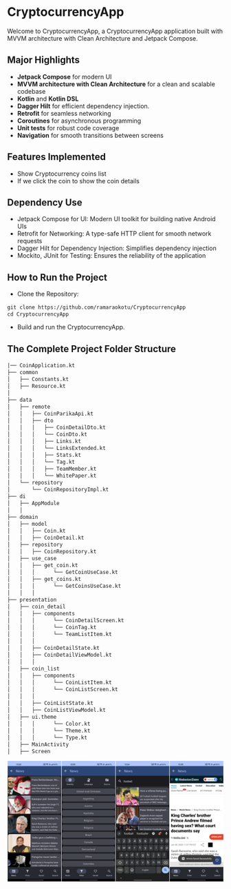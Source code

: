 # CryptocurrencyApp

Welcome to CryptocurrencyApp, a CryptocurrencyApp application built with MVVM architecture with Clean Architecture and Jetpack Compose.

## Major Highlights

- **Jetpack Compose** for modern UI
- **MVVM architecture with Clean Architecture** for a clean and scalable codebase
- **Kotlin** and **Kotlin DSL**
- **Dagger Hilt** for efficient dependency injection.
- **Retrofit** for seamless networking
- **Coroutines** for asynchronous programming
- **Unit tests** for robust code coverage
- **Navigation** for smooth transitions between screens

## Features Implemented

- Show Cryptocurrency coins list
- If we click the coin to show the coin details 

## Dependency Use

- Jetpack Compose for UI: Modern UI toolkit for building native Android UIs
- Retrofit for Networking: A type-safe HTTP client for smooth network requests
- Dagger Hilt for Dependency Injection: Simplifies dependency injection
- Mockito, JUnit for Testing: Ensures the reliability of the application

## How to Run the Project

- Clone the Repository:
```
git clone https://github.com/ramaraokotu/CryptocurrencyApp
cd CryptocurrencyApp
```
- Build and run the CryptocurrencyApp.

## The Complete Project Folder Structure

```
|── CoinApplication.kt
├── common
│   ├── Constants.kt
│   ├── Resource.kt
│  
├── data
│   ├── remote
│   │   ├── CoinParikaApi.kt
│   │   ├── dto
│   │   │   ├── CoinDetailDto.kt
│   │   │   └── CoinDto.kt
│   │   │   ├── Links.kt
│   │   │   └── LinksExtended.kt
│   │   │   ├── Stats.kt
│   │   │   └── Tag.kt
│   │   │   ├── TeamMember.kt
│   │   │   └── WhitePaper.kt
│   └── repository
│       └── CoinRepositoryImpl.kt
├── di
│   ├── AppModule
│   │   
├── domain
│   ├── model
│   │   ├── Coin.kt
│   │   ├── CoinDetail.kt
│   ├── repository
│   │   ├── CoinRepository.kt
│   ├── use_case
│   │   ├── get_coin.kt
│   │   │      └── GetCoinUseCase.kt
│   │   ├── get_coins.kt
│   │   │      └── GetCoinsUseCase.kt
│   │   │   
├── presentation
│   ├── coin_detail
│   │   ├── components
│   │   │      └── CoinDetailScreen.kt
│   │   │      └── CoinTag.kt
│   │   │      └── TeamListItem.kt
│   │   │   
│   │   ├── CoinDetailState.kt
│   │   ├── CoinDetailViewModel.kt
│   │   │   
│   ├── coin_list
│   │   ├── components
│   │   │      └── CoinListItem.kt
│   │   │      └── CoinListScreen.kt
│   │   │   
│   │   ├── CoinListState.kt
│   │   ├── CoinListViewModel.kt
│   ├── ui.theme
│   │   │      └── Color.kt
│   │   │      └── Theme.kt
│   │   │      └── Type.kt
│   ├── MainActivity
│   ├── Screen    
```

<p align="center">
<img alt="screenshots"  src="https://github.com/khushpanchal/NewsApp/blob/master/assets/News_app.jpeg">
</p>



